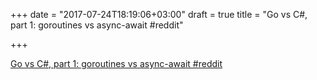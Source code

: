 +++
date = "2017-07-24T18:19:06+03:00"
draft = true
title = "Go vs C#, part 1: goroutines vs async-await  #reddit"

+++

<p><a href="https://t.co/93vcZfUfK1">Go vs C#, part 1: goroutines vs async-await  #reddit</a></p>